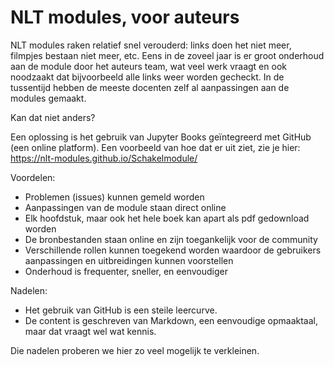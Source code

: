# NLT modules, voor auteurs

NLT modules raken relatief snel verouderd: links doen het niet meer, filmpjes bestaan niet meer, etc. Eens in de zoveel jaar is er groot onderhoud aan de module door het auteurs team, wat veel werk vraagt en ook noodzaakt dat bijvoorbeeld alle links weer worden gecheckt. In de tussentijd hebben de meeste docenten zelf al aanpassingen aan de modules gemaakt.

Kan dat niet anders?

Een oplossing is het gebruik van Jupyter Books geïntegreerd met GitHub (een online platform). Een voorbeeld van hoe dat er uit ziet, zie je hier: https://nlt-modules.github.io/Schakelmodule/

Voordelen: 
*  Problemen (issues) kunnen gemeld worden 
*  Aanpassingen van de module staan direct online 
*  Elk hoofdstuk, maar ook het hele boek kan apart als pdf gedownload worden 
*  De bronbestanden staan online en zijn toegankelijk voor de community 
*  Verschillende rollen kunnen toegekend worden waardoor de gebruikers aanpassingen en uitbreidingen kunnen voorstellen 
*  Onderhoud is frequenter, sneller, en eenvoudiger

Nadelen:
* Het gebruik van GitHub is een steile leercurve. 
* De content is geschreven van Markdown, een eenvoudige opmaaktaal, maar dat vraagt wel wat kennis.

Die nadelen proberen we hier zo veel mogelijk te verkleinen.